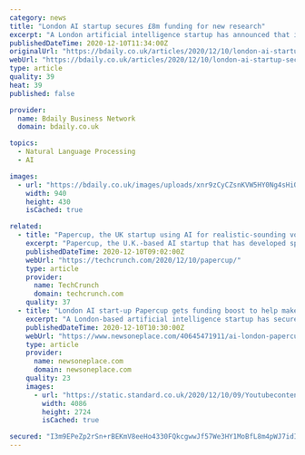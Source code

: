 ```yaml
---
category: news
title: "London AI startup secures £8m funding for new research"
excerpt: "A London artificial intelligence startup has announced that it has secured £8m in funding to invest in new research. Papercup secured… | London | Funding | Technology | Technology | Inward Investment"
publishedDateTime: 2020-12-10T11:34:00Z
originalUrl: "https://bdaily.co.uk/articles/2020/12/10/london-ai-startup-secures-8m-funding-for-new-research?via=indexdotco"
webUrl: "https://bdaily.co.uk/articles/2020/12/10/london-ai-startup-secures-8m-funding-for-new-research?via=indexdotco"
type: article
quality: 39
heat: 39
published: false

provider:
  name: Bdaily Business Network
  domain: bdaily.co.uk

topics:
  - Natural Language Processing
  - AI

images:
  - url: "https://bdaily.co.uk/images/uploads/xnr9zCyCZsnKVW5HY0Ng4sHiQy7gXXKQr7XsYNyE.jpeg?w=940&h=430&fit=crop-50-50&s=f70bbaa3c84e204929858820dfb394bd"
    width: 940
    height: 430
    isCached: true

related:
  - title: "Papercup, the UK startup using AI for realistic-sounding voice translation, raises £8M funding"
    excerpt: "Papercup, the U.K.-based AI startup that has developed speech technology that translates people’s voices into other languages and is already being used in the video and television industry, has raised £8 million in funding."
    publishedDateTime: 2020-12-10T09:02:00Z
    webUrl: "https://techcrunch.com/2020/12/10/papercup/"
    type: article
    provider:
      name: TechCrunch
      domain: techcrunch.com
    quality: 37
  - title: "London AI start-up Papercup gets funding boost to help make video content watchable in any language"
    excerpt: "A London-based artificial intelligence startup has secured £8 million in funding to help it develop speech technology which translates people’s voices into"
    publishedDateTime: 2020-12-10T10:30:00Z
    webUrl: "https://www.newsoneplace.com/40645471911/ai-london-papercup"
    type: article
    provider:
      name: newsoneplace.com
      domain: newsoneplace.com
    quality: 23
    images:
      - url: "https://static.standard.co.uk/2020/12/10/09/Youtubecontent101220.jpg"
        width: 4086
        height: 2724
        isCached: true

secured: "I3m9EPeZp2rSn+rBEKmV8eeHo4330FQkcgwwJf57We3HY1MoBfL8m4pWJ7idIb5BH1lEjXIJOx1GBAK0HKdTmSNRtq2HOeGFAXQw1vwNRPhBkAm5xBEWegMy0Vt6m7wEcHsuYFLo5LP0LugkaGZ7uoDdAn4JPqL6A1ZMZxO/lSwvIcSt28CcqJ2C3j98GtVMjM9MVUFDz87aoDeLAqtSvED7XuEvfcueWsnHu/qGyESoYASVNrE4etxb7Ol1IWIqmqb8zM3+0c7y5NLpCuUFppKZG5BbbrKOraBU7seixY97jlTJyFiP4hWgnsaJZFbE0eDD7mUeFnMxuSlWrUwtNnXu9zWtXEqHERO2UVEcdPY=;ujnPEi4iK1DzIDFLeoJXUg=="
---
```


